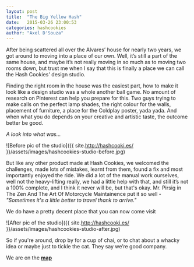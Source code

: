 ```yaml
---
layout: post
title:  "The Big Yellow Hash"
date:   2015-03-26 23:00:53
categories: hashcookies
author: "Axel D'Souza"
---
```


After being scattered all over the Alvares’ house for nearly two years, we got around to moving into a place of our own. Well, it’s still a part of the same house, and maybe it’s not really moving in so much as to moving two rooms down, but trust me when I say that this is finally a place we can call the Hash Cookies' design studio.

Finding the right room in the house was the easiest part, how to make it look like a design studio was a whole another ball game. No amount of research on Pinterest can help you prepare for this. Two guys trying to make calls on the perfect lamp shades, the right colour for the walls, placement of furniture, a place for the Coldplay poster, yada yada. And when what you do depends on your creative and artistic taste, the outcome better be good. 

*A look into what was...*

![Before pic of the studio]({{ site.http://hashcooki.es/ }}/assets/images/hashcookies-studio-before.jpg)


But like any other product made at Hash Cookies, we welcomed the challenges, made lots of mistakes, learnt from them, found a fix and most importantly enjoyed the ride. We did a lot of the manual work ourselves, well not the heavy-lifting really, we had a little help with that, and still it’s not a 100% complete, and I think it never will be, but that's okay. 
Mr. Pirsig in The Zen And The Art Of Motorcycle Maintainence put it so well -  *"Sometimes it's a little better to travel thank to arrive."*

We do have a pretty decent place that you can now come visit 

![After pic of the studio]({{ site.http://hashcooki.es/ }}/assets/images/hashcookies-studio-after.jpg)

So if you're around, drop by for a cup of chai, or to chat about a whacky idea or maybe just to tickle the cat. They say we’re good company. 

We are on the  [**map**](https://www.google.co.in/maps/place/Hash+Cookies/@15.567541,73.782771,18z/data=!3m1!4b1!4m2!3m1!1s0x0000000000000000:0xee3ecec85417a514)
